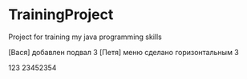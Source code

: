 # TrainingProject
Project for training my java programming skills


[Вася] добавлен подвал 3
[Петя] меню сделано горизонтальным 3

123
23452354